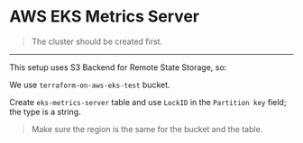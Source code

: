 # AWS EKS Metrics Server

> The cluster should be created first.

---

This setup uses S3 Backend for Remote State Storage, so:

We use `terraform-on-aws-eks-test` bucket.

Create `eks-metrics-server` table and use `LockID` in the `Partition key` field; the type is a string.

> Make sure the region is the same for the bucket and the table.
